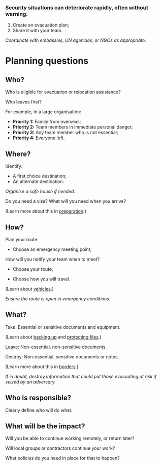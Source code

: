 [Title]: # (Planning)
[Order]: # (0.5)

### Security situations can deteriorate rapidly, often without warning. 

1.	Create an evacuation plan; 
2.	Share it with your team. 

_Coordinate with embassies, UN agencies, or NGOs as appropriate._

# Planning questions

## Who? 

Who is eligible for evacuation or relocation assistance?

Who leaves first? 

For example, in a large organisation: 

*   **Priority 1:** Family from overseas;
*   **Priority 2:** Team members in immediate personal danger;
*   **Priority 3:** Any team member who is not essential;
*   **Priority 4:** Everyone left. 

## Where?  

Identify:

*	A first choice destination;
*	An alternate destination.  

_Organise a safe house if needed._ 

Do you need a visa? What will you need when you arrive? 

(Learn more about this in [preparation](umbrella://lesson/preparation).) 

## How?

Plan your route: 

*	Choose an emergency meeting point;

How will you notify your team when to meet? 

*	Choose your route;

*	Choose how you will travel.  

(Learn about [vehicles](umbrella://lesson/vehicles).) 

_Ensure the route is open in emergency conditions._ 

## What?

Take: Essential or sensitive documents and equipment. 

(Learn about [backing up](umbrella://lesson/backing-up) and [protecting files](umbrella://lesson/protecting-files).)

Leave: Non-essential, non-sensitive documents.  

Destroy: Non-essential, sensitive documents or notes.

(Learn more about this in [borders](umbrella://lesson/borders).)

_If in doubt, destroy information that could put those evacuating at risk if seized by an adversary._

## Who is responsible?  

Clearly define who will do what.

## What will be the impact?

Will you be able to continue working remotely, or return later?  

Will local groups or contractors continue your work? 

What policies do you need in place for that to happen? 
